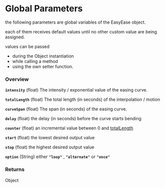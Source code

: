 # Global Parameters

the following parameters are global variables of the EasyEase object.

each of them receives default values until no other custom value are being assigned.

values can be passed
- during the Object instantiation
- while calling a method
- using the own setter function.




### Overview

**```intensity```** (float) The intensity / exponential value of the easing curve.

**```totalLength```** (float) The  total length (in seconds) of the interpolation / motion

**```curveSpan```** (float) The span (in seconds) of the easing curve.

**```delay```** (float) the delay (in seconds) before the curve starts bending

**```counter```** (float)  an incremental value between 0 and [totalLength](./totalLength.md)

**```start```** (float) the lowest desired output value

**```stop```** (float) the highest desired output value

**```option```** (String)  either **```"loop"```** , **```"alternate"```** or **```"once"```**

### Returns

Object




